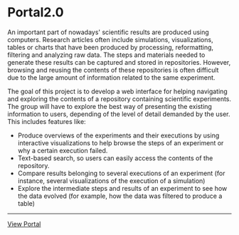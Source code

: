 # Portal2.0
An important part of nowadays' scientific results are produced using computers. Research articles often include simulations, visualizations, tables or charts that have been produced by processing, reformatting, filtering and analyzing raw data. The steps and materials needed to generate these results can be captured and stored in repositories. However, browsing and reusing the contents of these repositories is often difficult due to the large amount of information related to the same experiment. 

The goal of this project is to develop a web interface for helping navigating and exploring the contents of a repository containing scientific experiments. The group will have to explore the best way of presenting the existing information to users, depending of the level of detail demanded by the user. This includes features like: 
* Produce overviews of the experiments and their executions by using interactive visualizations to help browse the steps of an experiment or why a certain execution failed. 
* Text-based search, so users can easily access the contents of the repository. 
* Compare results belonging to several executions of an experiment (for instance, several visualizations of the execution of a simulation) 
* Explore the intermediate steps and results of an experiment to see how the data evolved (for example, how the data was filtered to produce a table) 

___

[View Portal](https://tetruong.github.io/Portal2.0/html/index.html)
